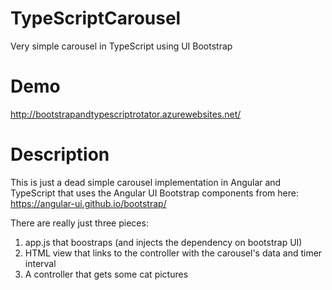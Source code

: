 # TypeScriptCarousel
Very simple carousel in TypeScript using UI Bootstrap

# Demo
http://bootstrapandtypescriptrotator.azurewebsites.net/

# Description
This is just a dead simple carousel implementation in Angular and TypeScript that uses the Angular UI Bootstrap components from here: https://angular-ui.github.io/bootstrap/

There are really just three pieces:
1. app.js that boostraps (and injects the dependency on bootstrap UI)
2. HTML view that links to the controller with the carousel's data and timer interval
3. A controller that gets some cat pictures

